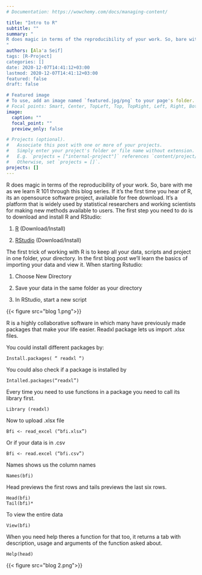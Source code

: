 ```yaml
---
# Documentation: https://wowchemy.com/docs/managing-content/

title: "Intro to R"
subtitle: ""
summary: "
R does magic in terms of the reproducibility of your work. So, bare with me as we learn R 101 through this blog series. 
"
authors: [Ala'a Seif]
tags: [R-Project]
categories: []
date: 2020-12-07T14:41:12+03:00
lastmod: 2020-12-07T14:41:12+03:00
featured: false
draft: false

# Featured image
# To use, add an image named `featured.jpg/png` to your page's folder.
# Focal points: Smart, Center, TopLeft, Top, TopRight, Left, Right, BottomLeft, Bottom, BottomRight.
image:
  caption: ""
  focal_point: ""
  preview_only: false

# Projects (optional).
#   Associate this post with one or more of your projects.
#   Simply enter your project's folder or file name without extension.
#   E.g. `projects = ["internal-project"]` references `content/project/deep-learning/index.md`.
#   Otherwise, set `projects = []`.
projects: []
---
```

R does magic in terms of the reproducibility of your work. So, bare with me as we learn R 101 through this blog series. If it’s the first time you hear of R, its an opensource software project, available for free download. It’s a platform that is widely used by statistical researchers and working scientists for making new methods available to users. 
The first step you need to do is to download and install R and RStudio:

 1.	 [R](http://cran.utstat.utoronto.ca/) (Download/Install)

 2.	[RStudio](https://rstudio.com/products/rstudio/download/#download) (Download/Install)


The first trick of working with R is to keep all your data, scripts and project in one folder, your directory. In the first blog post we’ll learn the basics of importing your data and view it. 
When starting Rstudio:

1.	Choose New Directory

2.	Save your data in the same folder as your directory

3.	In RStudio, start a new script 

{{< figure src="blog 1.png">}}

R is a highly collaborative software in which many have previously made packages that make your life easier. Readxl package lets us import .xlsx files. 

You could install different packages by:

    Install.packages( “ readxl “)


You could also check if a package is installed by

    Intalled.packages(“readxl”)



Every time you need to use functions in a package you need to call its library first.

    Library (readxl)


Now to upload .xlsx file


    Bfi <- read_excel (“bfi.xlsx”)


Or if your data is in .csv

    Bfi <- read.excel (“bfi.csv”)


Names shows us the column names


    Names(bfi)


Head previews the first rows and tails previews the last six rows.


    Head(bfi)
    Tail(bfi)*


To view the entire data


    View(bfi)


When you need help theres a function for that too, it returns a tab with description, usage and arguments of the function asked about.

    Help(head)

{{< figure src="blog 2.png">}}